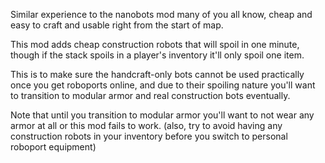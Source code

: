 Similar experience to the nanobots mod many of you all know,
cheap and easy to craft and usable right from the start of map.

This mod adds cheap construction robots that will spoil in one minute,
though if the stack spoils in a player's inventory it'll only spoil one item.

This is to make sure the handcraft-only bots cannot be used practically once you get roboports online,
and due to their spoiling nature you'll want to transition to modular armor and real construction bots eventually.

Note that until you transition to modular armor you'll want to not wear any armor at all or this mod fails to work.
(also, try to avoid having any construction robots in your inventory before you switch to personal roboport equipment)
